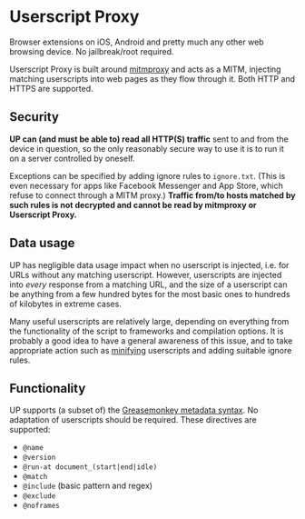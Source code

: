 # Userscript Proxy

Browser extensions on iOS, Android and pretty much any other web browsing device. No jailbreak/root required.

Userscript Proxy is built around [mitmproxy](mitmproxy) and acts as a MITM, injecting matching userscripts into web pages as they flow through it. Both HTTP and HTTPS are supported.


## Security

**UP can (and must be able to) read all HTTP(S) traffic** sent to and from the device in question, so the only reasonably secure way to use it is to run it on a server controlled by oneself.

Exceptions can be specified by adding ignore rules to `ignore.txt`. (This is even necessary for apps like Facebook Messenger and App Store, which refuse to connect through a MITM proxy.) **Traffic from/to hosts matched by such rules is not decrypted and cannot be read by mitmproxy or Userscript Proxy.**


## Data usage

UP has negligible data usage impact when no userscript is injected, i.e. for URLs without any matching userscript. However, userscripts are injected into _every_ response from a matching URL, and the size of a userscript can be anything from a few hundred bytes for the most basic ones to hundreds of kilobytes in extreme cases.

Many useful userscripts are relatively large, depending on everything from the functionality of the script to frameworks and compilation options. It is probably a good idea to have a general awareness of this issue, and to take appropriate action such as [minifying](minification) userscripts and adding suitable ignore rules.


## Functionality

UP supports (a subset of) the [Greasemonkey metadata syntax](metadata). No adaptation of userscripts should be required. These directives are supported:

  * `@name`
  * `@version`
  * `@run-at document_(start|end|idle)`
  * `@match`
  * `@include` (basic pattern and regex)
  * `@exclude`
  * `@noframes`


[mitmproxy]: https://mitmproxy.org
[minification]: https://en.wikipedia.org/wiki/Minification_(programming)
[metadata]: https://wiki.greasespot.net/Metadata_Block
